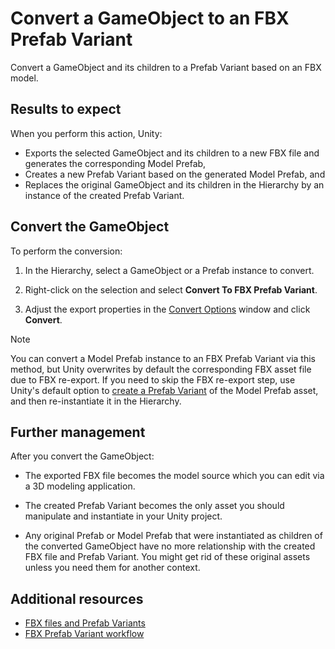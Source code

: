 # Convert a GameObject to an FBX Prefab Variant

Convert a GameObject and its children to a Prefab Variant based on an FBX model.

## Results to expect

When you perform this action, Unity:
* Exports the selected GameObject and its children to a new FBX file and generates the corresponding Model Prefab,
* Creates a new Prefab Variant based on the generated Model Prefab, and
* Replaces the original GameObject and its children in the Hierarchy by an instance of the created Prefab Variant.

## Convert the GameObject

To perform the conversion:

1. In the Hierarchy, select a GameObject or a Prefab instance to convert.

2. Right-click on the selection and select **Convert To FBX Prefab Variant**.

3. Adjust the export properties in the [Convert Options](ref-convert-options.md) window and click **Convert**.

>[!NOTE]
>You can convert a Model Prefab instance to an FBX Prefab Variant via this method, but Unity overwrites by default the corresponding FBX asset file due to FBX re-export. If you need to skip the FBX re-export step, use Unity's default option to [create a Prefab Variant](prefab-variants-create-from-model-prefab.md) of the Model Prefab asset, and then re-instantiate it in the Hierarchy.

## Further management

After you convert the GameObject:

* The exported FBX file becomes the model source which you can edit via a 3D modeling application.

* The created Prefab Variant becomes the only asset you should manipulate and instantiate in your Unity project.

* Any original Prefab or Model Prefab that were instantiated as children of the converted GameObject have no more relationship with the created FBX file and Prefab Variant. You might get rid of these original assets unless you need them for another context.

## Additional resources

* [FBX files and Prefab Variants](prefab-variants-concepts.md)
* [FBX Prefab Variant workflow](prefab-variants-concepts.md)
